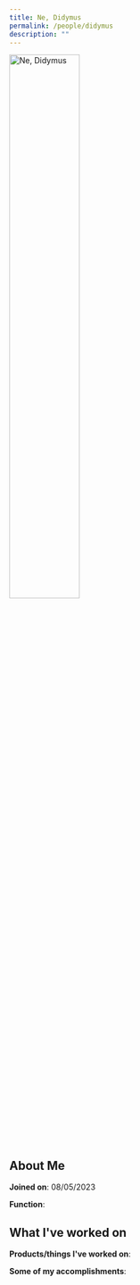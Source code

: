 ```yaml
---
title: Ne, Didymus
permalink: /people/didymus
description: ""
---
```


<img src="/images/headshots/didymus.jpg" title="Ne, Didymus" alt="Ne, Didymus" style="width:50%;margin-left:0">

## About Me

**Joined on**: 08/05/2023

**Function**: 

## What I've worked on

**Products/things I've worked on**:


**Some of my accomplishments**:

